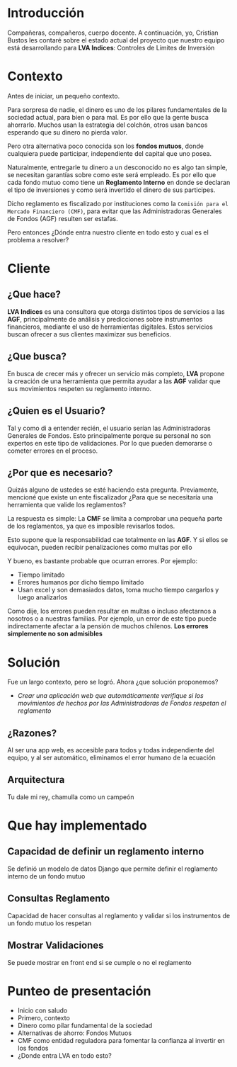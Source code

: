 # Introducción
Compañeras, compañeros, cuerpo docente. A continuación, yo, Cristian Bustos les contaré sobre el estado actual del proyecto que nuestro equipo está desarrollando para **LVA Indices**: Controles de Límites de Inversión

# Contexto
Antes de iniciar, un pequeño contexto.

Para sorpresa de nadie, el dinero es uno de los pilares fundamentales de la sociedad actual, para bien o para mal. Es por ello que la gente busca ahorrarlo. Muchos usan la estrategia del colchón, otros usan bancos esperando que su dinero no pierda valor.

Pero otra alternativa poco conocida son los **fondos mutuos**, donde cualquiera puede participar, independiente del capital que uno posea.

Naturalmente, entregarle tu dinero a un desconocido no es algo tan simple, se necesitan garantías sobre como este será empleado. Es por ello que cada fondo mutuo como tiene un **Reglamento Interno** en donde se declaran el tipo de inversiones y como será invertido el dinero de sus participes.

Dicho reglamento es fiscalizado por instituciones como la `Comisión para el Mercado Financiero (CMF)`, para evitar que las Administradoras Generales de Fondos (AGF) resulten ser estafas.

Pero entonces ¿Dónde entra nuestro cliente en todo esto y cual es el problema a resolver?

# Cliente
## ¿Que hace?

**LVA Indices** es una consultora que otorga distintos tipos de servicios a las **AGF**, principalmente de análisis y predicciones sobre instrumentos financieros, mediante el uso de herramientas digitales. Estos servicios buscan ofrecer a sus clientes maximizar sus beneficios. 

## ¿Que busca?

En busca de crecer más y ofrecer un servicio más completo, **LVA** propone la creación de una herramienta que permita ayudar a las **AGF** validar que sus movimientos respeten su reglamento interno.

## ¿Quien es el Usuario?
Tal y como di a entender recién, el usuario serían las Administradoras Generales de Fondos. Esto principalmente porque su personal no son expertos en este tipo de validaciones. Por lo que pueden demorarse o cometer errores en el proceso.

## ¿Por que es necesario?
Quizás alguno de ustedes se esté haciendo esta pregunta. Previamente, mencioné que existe un ente fiscalizador ¿Para que se necesitaría una herramienta que valide los reglamentos? 

La respuesta es simple: La **CMF** se limita a comprobar una pequeña parte de los reglamentos, ya que es imposible revisarlos todos.

Esto supone que la responsabilidad cae totalmente en las **AGF**. Y si ellos se equivocan, pueden recibir penalizaciones como multas por ello

Y bueno, es bastante probable que ocurran errores. Por ejemplo:
- Tiempo limitado
- Errores humanos por dicho tiempo limitado
- Usan excel y son demasiados datos, toma mucho tiempo cargarlos y luego analizarlos

Como dije, los errores pueden resultar en multas o incluso afectarnos a nosotros o a nuestras familias. Por ejemplo, un error de este tipo puede indirectamente afectar a la pensión de muchos chilenos. **Los errores simplemente no son admisibles**

# Solución
Fue un largo contexto, pero se logró. Ahora ¿que solución proponemos?
- *Crear una aplicación web que automáticamente verifique si los movimientos de hechos por las Administradoras de Fondos respetan el reglamento*

## ¿Razones?
Al ser una app web, es accesible para todos y todas independiente del equipo, y al ser automático, eliminamos el error humano de la ecuación

## Arquitectura
Tu dale mi rey, chamulla como un campeón


# Que hay implementado
## Capacidad de definir un reglamento interno
Se definió un modelo de datos Django que permite definir el reglamento interno de un fondo mutuo

## Consultas Reglamento
Capacidad de hacer consultas al reglamento y validar si los instrumentos de un fondo mutuo los respetan

## Mostrar Validaciones
Se puede mostrar en front end si se cumple o no el reglamento



# Punteo de presentación

- Inicio con saludo
- Primero, contexto
- Dinero como pilar fundamental de la sociedad
- Alternativas de ahorro: Fondos Mutuos
- CMF como entidad reguladora para fomentar la confianza al invertir en los fondos
- ¿Donde entra LVA en todo esto?
